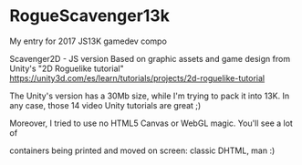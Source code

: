 # RogueScavenger13k
My entry for 2017 JS13K gamedev compo

Scavenger2D - JS version Based on graphic assets and game design from Unity's "2D Roguelike tutorial" 
https://unity3d.com/es/learn/tutorials/projects/2d-roguelike-tutorial

The Unity's version has a 30Mb size, while I'm trying to pack it into 13K. 
In any case, those 14 video Unity tutorials are great ;)

Moreover, I tried to use no HTML5 Canvas or WebGL magic.
You'll see a lot of <div> containers being printed and moved on screen: classic DHTML, man :)
